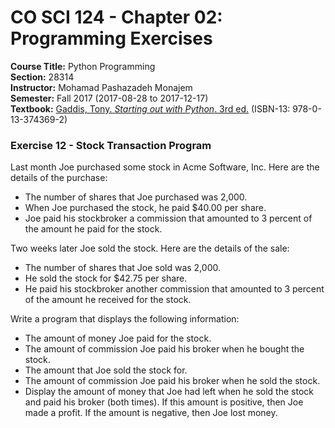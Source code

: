 # CO SCI 124 - Chapter 02: Programming Exercises
**Course Title:** Python Programming<br/>
**Section:** 28314<br/>
**Instructor:** Mohamad Pashazadeh Monajem<br/>
**Semester:** Fall 2017 (2017-08-28 to 2017-12-17)<br/>
**Textbook:** [Gaddis, Tony. _Starting out with Python_. 3rd ed.](http://www.mypearsonstore.com/bookstore/starting-out-with-python-subscription-0133743691)
(ISBN-13: 978-0-13-374369-2)

### Exercise 12 - Stock Transaction Program
Last month Joe purchased some stock in Acme Software, Inc. Here are the details
of the purchase:
* The number of shares that Joe purchased was 2,000.
* When Joe purchased the stock, he paid $40.00 per share.
* Joe paid his stockbroker a commission that amounted to 3 percent of the amount
he paid for the stock.

Two weeks later Joe sold the stock. Here are the details of the sale:
* The number of shares that Joe sold was 2,000.
* He sold the stock for $42.75 per share.
* He paid his stockbroker another commission that amounted to 3 percent of the
amount he received for the stock.

Write a program that displays the following information:
* The amount of money Joe paid for the stock.
* The amount of commission Joe paid his broker when he bought the stock.
* The amount that Joe sold the stock for.
* The amount of commission Joe paid his broker when he sold the stock.
* Display the amount of money that Joe had left when he sold the stock and paid
his broker (both times). If this amount is positive, then Joe made a profit. If
the amount is negative, then Joe lost money.
